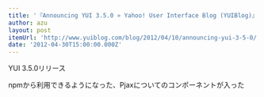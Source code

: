 ```yaml
---
title: '『Announcing YUI 3.5.0 » Yahoo! User Interface Blog (YUIBlog)』'
author: azu
layout: post
itemUrl: 'http://www.yuiblog.com/blog/2012/04/10/announcing-yui-3-5-0/'
date: '2012-04-30T15:00:00.000Z'
---
```

YUI 3.5.0リリース

npmから利用できるようになった、Pjaxについてのコンポーネントが入った
